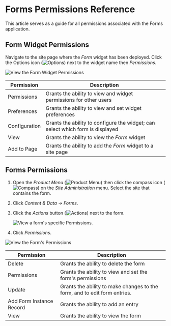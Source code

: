 # Forms Permissions Reference

This article serves as a guide for all permissions associated with the Forms application.

## Form Widget Permissions

Navigate to the site page where the _Form_ widget has been deployed. Click the Options icon (![Options](../../../images/icon-options.png)) next to the widget name then _Permissions_.

![View the Form Widget Permissions](./forms-permissions-reference/images/01.png)

| Permission | Description |
| --- | --- |
| Permissions | Grants the ability to view and widget permissions for other users |
| Preferences | Grants the ability to view and set widget preferences |
| Configuration | Grants the ability to configure the widget; can select which form is displayed  |
| View | Grants the ability to view the _Form_ widget |
| Add to Page | Grants the ability to add the _Form_ widget to a site page |

## Forms Permissions

1. Open the _Product Menu_ (![Product Menu](../../../images/icon-product-menu.png)) then click the compass icon (![Compass](../../../images/icon-compass.png)) on the _Site Administration_ menu. Select the site that contains the form.
1. Click _Content & Data_  &rarr; _Forms_.
1. Click the _Actions_ button (![Actions](../../../images/icon-actions.png)) next to the form.

    ![View a form's specific Permissions.](./forms-permissions-reference/images/02.png)

1. Click _Permissions_.

![View the Form's Permissions](./forms-permissions-reference/images/03.png)

| Permission | Description |
| --- | --- |
| Delete | Grants the ability to delete the form |
| Permissions | Grants the ability to view and set the form's permissions |
| Update | Grants the ability to make changes to the form, and to edit form entries. |
| Add Form Instance Record | Grants the ability to add an entry |
| View | Grants the ability to view the form |
